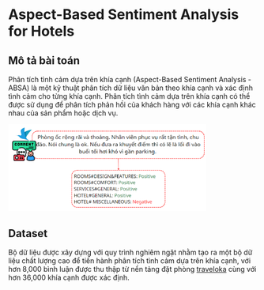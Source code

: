 # Aspect-Based Sentiment Analysis for Hotels

## Mô tả bài toán
Phân tích tình cảm dựa trên khía cạnh (Aspect-Based Sentiment Analysis - ABSA) là một kỹ thuật phân tích dữ liệu văn bản theo khía cạnh và xác định tình cảm cho từng khía cạnh. Phân tích tình cảm dựa trên khía cạnh có thể được sử dụng để phân tích phản hồi của khách hàng với các khía cạnh khác nhau của sản phẩm hoặc dịch vụ.

<img src="./Image/vidu.png" width="400"/>

## Dataset
Bộ dữ liệu được xây dựng với quy trình nghiêm ngặt nhằm tạo ra một bộ dữ liệu chất lượng cao để tiến hành phân tích tình cảm dựa trên khía cạnh, với hơn 8,000 bình luận được thu thập từ nền tảng đặt phòng [traveloka](https://www.traveloka.com/en-vn/)  cùng với hơn 36,000 khía cạnh được xác định.
